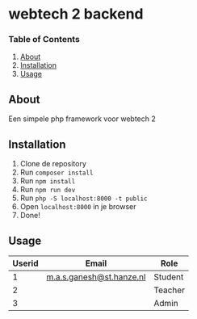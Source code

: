 # webtech 2 backend

### Table of Contents
1. [About](#About)
2. [Installation](#installation)
3. [Usage](#usage)

## About <a name="About"></a>
Een simpele php framework voor webtech 2

## Installation <a name="installation"></a>
1. Clone de repository
2. Run `composer install`
3. Run `npm install`
4. Run `npm run dev`
5. Run `php -S localhost:8000 -t public`
6. Open `localhost:8000` in je browser
7. Done!

## Usage <a name="usage"></a>
| Userid | Email                    | Role    |
|--------|--------------------------|---------|
| 1      | m.a.s.ganesh@st.hanze.nl | Student |
| 2      |                          | Teacher |
| 3      |                          | Admin   |